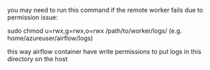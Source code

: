 you may need to run this command if the remote worker fails due to permission issue:

sudo chmod u=rwx,g=rwx,o=rwx /path/to/worker/logs/  (e.g. home/azureuser/airflow/logs)

this way airflow container have write permissions to put logs in this directory on the host
